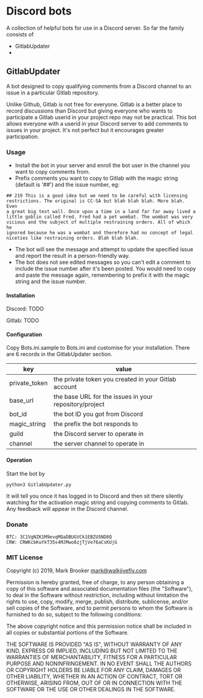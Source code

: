 Discord bots
============

A collection of helpful bots for use in a Discord server.
So far the family consists of

* GitlabUpdater
*

## GitlabUpdater

A bot designed to copy qualifying comments from a Discord channel to an
issue in a particular Gitlab repository.

Unlike Github, Gitlab is not free for everyone. Gitlab is a better place
to record discussions than Discord but giving everyone who wants to
participate a Gitlab userid in your project repo may not be practical.
This bot allows everyone with a userid in your Discord server to add 
comments to issues in your project. It's not perfect but it encourages
greater participation.

### Usage

* Install the bot in your server and enroll the bot user in the channel
you want to copy comments from.
* Prefix comments you want to copy to Gitlab with the magic string
(default is '##') and the issue number, eg:
```
## 219 This is a good idea but we need to be careful with licensing 
restrictions. The original is CC-SA but blah blah blah. More blah. Even
a great big text wall. Once upon a time in a land far far away lived a
little goblin called Fred. Fred had a pet wombat. The wombat was very
vicious and the subject of multiple restraining orders. All of which he
ignored because he was a wombat and therefore had no concept of legal
niceties like restraining orders. Blah blah blah.
```
* The bot will see the message and attempt to update the specified issue
and report the result in a person-friendly way.
* The bot does not see edited messages so you can't edit a comment to
include the issue number after it's been posted. You would need to copy
and paste the message again, remembering to prefix it with the magic
string and the issue number.

#### Installation
Discord: TODO

Gitlab: TODO

#### Configuration

Copy Bots.ini.sample to Bots.ini and customise for your installation.
There are 6 records in the GitlabUpdater section.

| key | value|
|-|-|
| private_token | the private token you created in your Gitlab account |
| base_url | the base URL for the issues in your repository/project |
| bot_id | the bot ID you got from Discord |
| magic_string | the prefix the bot responds to |
| guild | the Discord server to operate in |
| channel | the server channel to operate in |

#### Operation

Start the bot by
```
python3 GitlabUpdater.py
```
It will tell you once it has logged in to Discord and then sit there 
silently watching
for the activation magic string and copying comments to Gitlab. Any feedback
will appear in the Discord channel.

### Donate

    BTC: 3C1VgNZK1M9evqMQaDBUGVCk1EBZU5ND8Q
    CRW: CRWKcbKuYkT35s4MJMwo8zjTjVe76aCsKUjG

### MIT License

Copyright (c) 2019, Mark Brooker <mark@walkjivefly.com>

Permission is hereby granted, free of charge, to any person obtaining a copy of this software and associated documentation files (the "Software"), to deal in the Software without restriction, including without limitation the rights to use, copy, modify, merge, publish, distribute, sublicense, and/or sell copies of the Software, and to permit persons to whom the Software is furnished to do so, subject to the following conditions:

The above copyright notice and this permission notice shall be included in all copies or substantial portions of the Software.

THE SOFTWARE IS PROVIDED "AS IS", WITHOUT WARRANTY OF ANY KIND, EXPRESS OR IMPLIED, INCLUDING BUT NOT LIMITED TO THE WARRANTIES OF MERCHANTABILITY, FITNESS FOR A PARTICULAR PURPOSE AND NONINFRINGEMENT. IN NO EVENT SHALL THE AUTHORS OR COPYRIGHT HOLDERS BE LIABLE FOR ANY CLAIM, DAMAGES OR OTHER LIABILITY, WHETHER IN AN ACTION OF CONTRACT, TORT OR OTHERWISE, ARISING FROM, OUT OF OR IN CONNECTION WITH THE SOFTWARE OR THE USE OR OTHER DEALINGS IN THE SOFTWARE.
